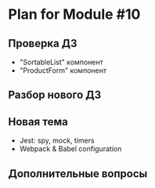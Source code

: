 # Plan for Module #10

## Проверка ДЗ

* "SortableList" компонент
* "ProductForm" компонент

## Разбор нового ДЗ

## Новая тема 

* Jest: spy, mock, timers
* Webpack & Babel configuration

## Дополнительные вопросы
